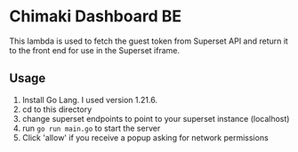# Chimaki Dashboard BE
This lambda is used to fetch the guest token from Superset API and return it to the front end
for use in the Superset iframe.

## Usage
1) Install Go Lang. I used version 1.21.6.
2) cd to this directory
3) change superset endpoints to point to your superset instance (localhost)
4) run `go run main.go` to start the server
5) Click 'allow' if you receive a popup asking for network permissions